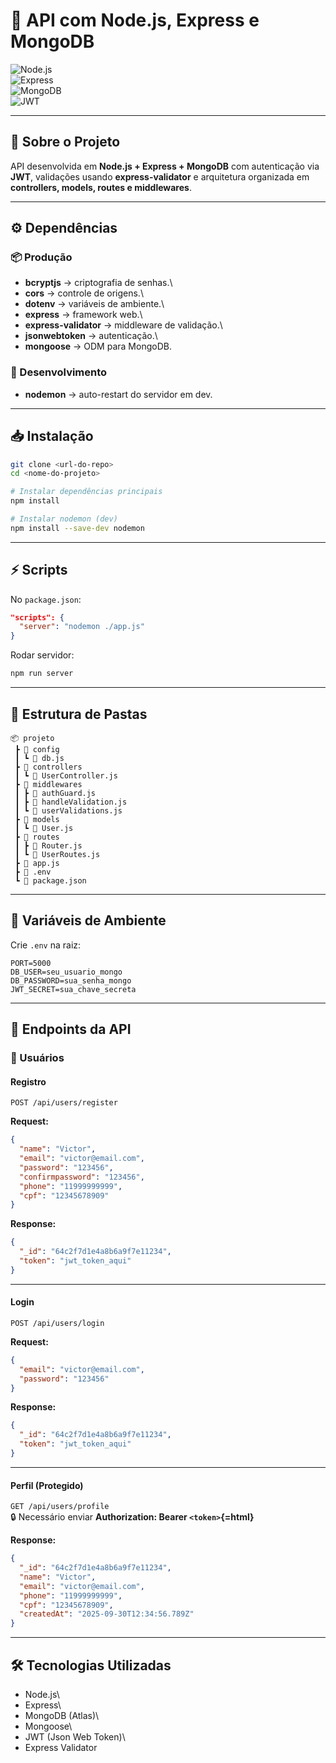 # 🚀 API com Node.js, Express e MongoDB

![Node.js](https://img.shields.io/badge/Node.js-18.x-green?logo=node.js)\
![Express](https://img.shields.io/badge/Express-4.x-blue?logo=express)\
![MongoDB](https://img.shields.io/badge/MongoDB-6.x-brightgreen?logo=mongodb)\
![JWT](https://img.shields.io/badge/Auth-JWT-orange?logo=jsonwebtokens)

------------------------------------------------------------------------

## 📌 Sobre o Projeto

API desenvolvida em **Node.js + Express + MongoDB** com autenticação via
**JWT**, validações usando **express-validator** e arquitetura
organizada em **controllers, models, routes e middlewares**.

------------------------------------------------------------------------

## ⚙️ Dependências

### 📦 Produção

-   **bcryptjs** → criptografia de senhas.\
-   **cors** → controle de origens.\
-   **dotenv** → variáveis de ambiente.\
-   **express** → framework web.\
-   **express-validator** → middleware de validação.\
-   **jsonwebtoken** → autenticação.\
-   **mongoose** → ODM para MongoDB.

### 🔧 Desenvolvimento

-   **nodemon** → auto-restart do servidor em dev.

------------------------------------------------------------------------

## 📥 Instalação

``` bash
git clone <url-do-repo>
cd <nome-do-projeto>

# Instalar dependências principais
npm install

# Instalar nodemon (dev)
npm install --save-dev nodemon
```

------------------------------------------------------------------------

## ⚡ Scripts

No `package.json`:

``` json
"scripts": {
  "server": "nodemon ./app.js"
}
```

Rodar servidor:

``` bash
npm run server
```

------------------------------------------------------------------------

## 📂 Estrutura de Pastas

    📦 projeto
     ┣ 📂 config
     ┃ ┗ 📜 db.js
     ┣ 📂 controllers
     ┃ ┗ 📜 UserController.js
     ┣ 📂 middlewares
     ┃ ┣ 📜 authGuard.js
     ┃ ┣ 📜 handleValidation.js
     ┃ ┗ 📜 userValidations.js
     ┣ 📂 models
     ┃ ┗ 📜 User.js
     ┣ 📂 routes
     ┃ ┣ 📜 Router.js
     ┃ ┗ 📜 UserRoutes.js
     ┣ 📜 app.js
     ┣ 📜 .env
     ┗ 📜 package.json

------------------------------------------------------------------------

## 🔑 Variáveis de Ambiente

Crie `.env` na raiz:

``` env
PORT=5000
DB_USER=seu_usuario_mongo
DB_PASSWORD=sua_senha_mongo
JWT_SECRET=sua_chave_secreta
```

------------------------------------------------------------------------

## 📌 Endpoints da API

### 👤 Usuários

#### **Registro**

`POST /api/users/register`

**Request:**

``` json
{
  "name": "Victor",
  "email": "victor@email.com",
  "password": "123456",
  "confirmpassword": "123456",
  "phone": "11999999999",
  "cpf": "12345678909"
}
```

**Response:**

``` json
{
  "_id": "64c2f7d1e4a8b6a9f7e11234",
  "token": "jwt_token_aqui"
}
```

------------------------------------------------------------------------

#### **Login**

`POST /api/users/login`

**Request:**

``` json
{
  "email": "victor@email.com",
  "password": "123456"
}
```

**Response:**

``` json
{
  "_id": "64c2f7d1e4a8b6a9f7e11234",
  "token": "jwt_token_aqui"
}
```

------------------------------------------------------------------------

#### **Perfil (Protegido)**

`GET /api/users/profile`\
🔒 Necessário enviar **Authorization: Bearer `<token>`{=html}**

**Response:**

``` json
{
  "_id": "64c2f7d1e4a8b6a9f7e11234",
  "name": "Victor",
  "email": "victor@email.com",
  "phone": "11999999999",
  "cpf": "12345678909",
  "createdAt": "2025-09-30T12:34:56.789Z"
}
```

------------------------------------------------------------------------

## 🛠️ Tecnologias Utilizadas

-   Node.js\
-   Express\
-   MongoDB (Atlas)\
-   Mongoose\
-   JWT (Json Web Token)\
-   Express Validator
